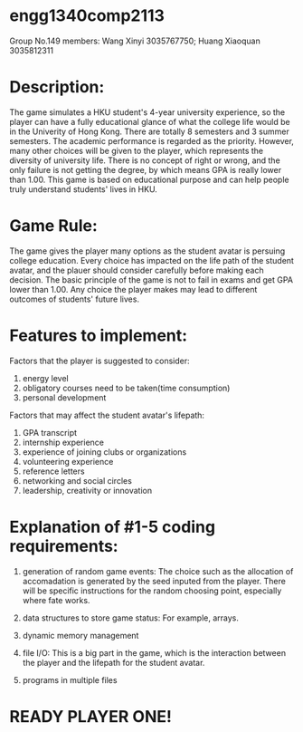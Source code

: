 # engg1340comp2113

Group No.149 members: Wang Xinyi 3035767750; Huang Xiaoquan 3035812311

# Description:

The game simulates a HKU student's 4-year university experience, so the player can have a fully educational glance of what the college life would be in the Univerity of Hong Kong. There are totally 8 semesters and 3 summer semesters. The academic performance is regarded as the priority. However, many other choices will be given to the player, which represents the diversity of university life. There is no concept of right or wrong, and the only failure is not getting the degree, by which means GPA is really lower than 1.00. This game is based on educational purpose and can help people truly understand students' lives in HKU.

# Game Rule:

The game gives the player many options as the student avatar is persuing college education. Every choice has impacted on the life path of the student avatar, and the plauer should consider carefully before making each decision. The basic principle of the game is not to fail in exams and get GPA lower than 1.00. Any choice the player makes may lead to different outcomes of students' future lives.

# Features to implement:

Factors that the player is suggested to consider:

1. energy level
2. obligatory courses need to be taken(time consumption)
3. personal development 

Factors that may affect the student avatar's lifepath:

1. GPA transcript
2. internship experience
3. experience of joining clubs or organizations
4. volunteering experience
5. reference letters
6. networking and social circles
7. leadership, creativity or innovation

# Explanation of #1-5 coding requirements:

1. generation of random game events: The choice such as the allocation of accomadation is generated by the seed inputed from the player. There will be specific instructions for the random choosing point, especially where fate works.

2. data structures to store game status: For example, arrays.

3. dynamic memory management

4. file I/O: This is a big part in the game, which is the interaction between the player and the lifepath for the student avatar.

5. programs in multiple files

# READY PLAYER ONE!
